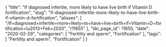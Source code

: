 {
    "title": "If diagnosed infertile, more likely to have live birth if Vitamin D fortification",
    "slug": "if-diagnosed-infertile-more-likely-to-have-live-birth-if-vitamin-d-fortification",
    "aliases": [
        "/If+diagnosed+infertile+more+likely+to+have+live+birth+if+Vitamin+D+fortification+\u2013+Feb+2020",
        "/11655"
    ],
    "tiki_page_id": 11655,
    "date": "2020-02-29",
    "categories": [
        "Fertility and sperm",
        "Fortification"
    ],
    "tags": [
        "Fertility and sperm",
        "Fortification"
    ]
}